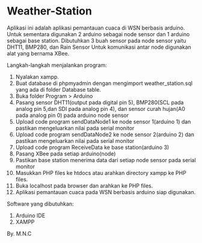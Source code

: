 # Weather-Station

Aplikasi ini adalah aplikasi pemantauan cuaca di WSN berbasis arduino. Untuk sementara digunakan 2 arduino sebagai node sensor dan 1 arduino sebagai base station.
Dibutuhkan 3 buah sensor pada node sensor yaitu DHT11, BMP280, dan Rain Sensor
Untuk komunikasi antar node digunakan alat yang bernama XBee.

Langkah-langkah menjalankan program:
1. Nyalakan xampp.
2. Buat database di phpmyadmin dengan mengimport weather_station.sql yang ada di folder Database table.
3. Buka folder Program > Arduino
4. Pasang sensor DHT11(output pada digital pin 5), BMP280(SCL pada analog pin 5,dan SDI pada analog pin 4), dan sensor curah hujan(A0 pada analog pin 0)
	pada arduino node sensor
5. Upload code program sendDataNode1 ke node sensor 1(arduino 1) dan pastikan mengeluarkan nilai pada serial monitor
6. Upload code program sendDataNode2 ke node sensor 2(arduino 2) dan pastikan mengeluarkan nilai pada serial monitor
7. Upload code program ReceiveData ke base station(arduino 3)
8. Pasang XBee pada setiap arduino(node)
9. Pastikan base station menerima data dari setiap node sensor pada serial monitor
10. Masukkan PHP files ke htdocs atau arahkan directory xampp ke PHP files.
11. Buka localhost pada browser dan arahkan ke PHP files.
12. Aplikasi pemantauan cuaca pada WSN berbasis arduino siap digunakan.

Software yang dibutuhkan:
1. Arduino IDE
2. XAMPP

By. M.N.C
